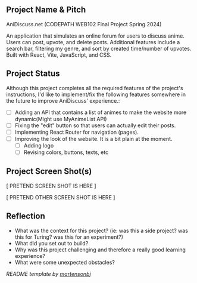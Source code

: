 ## Project Name & Pitch

AniDiscuss.net (CODEPATH WEB102 Final Project Spring 2024)

An application that simulates an online forum for users to discuss anime. Users can post, upvote, and delete posts. Additional features include a search bar, filtering my genre, and sort by created time/number of upvotes. Built with React, Vite, JavaScript, and CSS.

## Project Status

Although this project completes all the required features of the project's instructions, I'd like to implement/fix the following features somewhere in the future to improve AniDiscuss' experience.:
- [ ] Adding an API that contains a list of animes to make the website more dynamic(Might use MyAnimeList API)
- [ ] Fixing the "edit" button so that users can actually edit their posts.
- [ ] Implementing React Router for navigation (pages).
- [ ] Improving the look of the website. It is a bit plain at the moment.
  - [ ] Adding logo
  - [ ] Revising colors, buttons, texts, etc

## Project Screen Shot(s)

[ PRETEND SCREEN SHOT IS HERE ]

[ PRETEND OTHER SCREEN SHOT IS HERE ]

## Reflection

  - What was the context for this project? (ie: was this a side project? was this for Turing? was this for an experiment?)
  - What did you set out to build?
  - Why was this project challenging and therefore a really good learning experience?
  - What were some unexpected obstacles?


*README template by [martensonbj](https://gist.github.com/martensonbj/6bf2ec2ed55f5be723415ea73c4557c4)*
